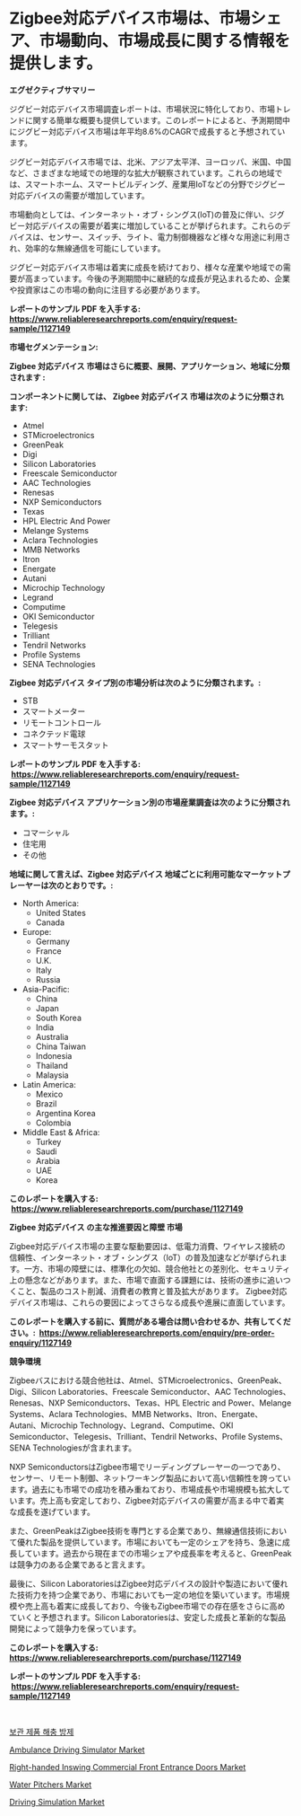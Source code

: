 <p><h1>Zigbee対応デバイス市場は、市場シェア、市場動向、市場成長に関する情報を提供します。</h1></p><p><strong>エグゼクティブサマリー</strong></p>
<p><p>ジグビー対応デバイス市場調査レポートは、市場状況に特化しており、市場トレンドに関する簡単な概要も提供しています。このレポートによると、予測期間中にジグビー対応デバイス市場は年平均8.6%のCAGRで成長すると予想されています。</p><p>ジグビー対応デバイス市場では、北米、アジア太平洋、ヨーロッパ、米国、中国など、さまざまな地域での地理的な拡大が観察されています。これらの地域では、スマートホーム、スマートビルディング、産業用IoTなどの分野でジグビー対応デバイスの需要が増加しています。</p><p>市場動向としては、インターネット・オブ・シングス(IoT)の普及に伴い、ジグビー対応デバイスの需要が着実に増加していることが挙げられます。これらのデバイスは、センサー、スイッチ、ライト、電力制御機器など様々な用途に利用され、効率的な無線通信を可能にしています。</p><p>ジグビー対応デバイス市場は着実に成長を続けており、様々な産業や地域での需要が高まっています。今後の予測期間中に継続的な成長が見込まれるため、企業や投資家はこの市場の動向に注目する必要があります。</p></p>
<p><strong>レポートのサンプル PDF を入手する: <a href="https://www.reliableresearchreports.com/enquiry/request-sample/1127149">https://www.reliableresearchreports.com/enquiry/request-sample/1127149</a></strong></p>
<p><strong>市場セグメンテーション:</strong></p>
<p><strong> Zigbee 対応デバイス 市場はさらに概要、展開、アプリケーション、地域に分類されます :</strong></p>
<p><strong>コンポーネントに関しては、 Zigbee 対応デバイス 市場は次のように分類されます: &nbsp;</strong></p>
<p><ul><li>Atmel</li><li>STMicroelectronics</li><li>GreenPeak</li><li>Digi</li><li>Silicon Laboratories</li><li>Freescale Semiconductor</li><li>AAC Technologies</li><li>Renesas</li><li>NXP Semiconductors</li><li>Texas</li><li>HPL Electric And Power</li><li>Melange Systems</li><li>Aclara Technologies</li><li>MMB Networks</li><li>Itron</li><li>Energate</li><li>Autani</li><li>Microchip Technology</li><li>Legrand</li><li>Computime</li><li>OKI Semiconductor</li><li>Telegesis</li><li>Trilliant</li><li>Tendril Networks</li><li>Profile Systems</li><li>SENA Technologies</li></ul></p>
<p><strong> Zigbee 対応デバイス タイプ別の市場分析は次のように分類されます。:</strong></p>
<p><ul><li>STB</li><li>スマートメーター</li><li>リモートコントロール</li><li>コネクテッド電球</li><li>スマートサーモスタット</li></ul></p>
<p><strong>レポートのサンプル PDF を入手する: &nbsp;<a href="https://www.reliableresearchreports.com/enquiry/request-sample/1127149">https://www.reliableresearchreports.com/enquiry/request-sample/1127149</a></strong></p>
<p><strong> Zigbee 対応デバイス アプリケーション別の市場産業調査は次のように分類されます。:</strong></p>
<p><ul><li>コマーシャル</li><li>住宅用</li><li>その他</li></ul></p>
<p><strong>地域に関して言えば、Zigbee 対応デバイス 地域ごとに利用可能なマーケットプレーヤーは次のとおりです。:</strong></p>
<p><ul>
    <li>
        North America:
        <ul>
            <li>United States</li>
            <li>Canada</li>
        </ul>
    </li>
    <li>
        Europe:
        <ul>
            <li>Germany</li>
            <li>France</li>
            <li>U.K.</li>
            <li>Italy</li>
            <li>Russia</li>
        </ul>
    </li>
    <li>
        Asia-Pacific:
        <ul>
            <li>China</li>
            <li>Japan</li>
            <li>South Korea</li>
            <li>India</li>
            <li>Australia</li>
            <li>China Taiwan</li>
            <li>Indonesia</li>
            <li>Thailand</li>
            <li>Malaysia</li>
        </ul>
    </li>
    <li>
        Latin America:
        <ul>
            <li>Mexico</li>
            <li>Brazil</li>
            <li>Argentina Korea</li>
            <li>Colombia</li>
        </ul>
    </li>
    <li>
        Middle East & Africa:
        <ul>
            <li>Turkey</li>
            <li>Saudi</li>
            <li>Arabia</li>
            <li>UAE</li>
            <li>Korea</li>
        </ul>
    </li>
    </ul></p>
<p><strong>このレポートを購入する: &nbsp;<a href="https://www.reliableresearchreports.com/purchase/1127149">https://www.reliableresearchreports.com/purchase/1127149</a></strong></p>
<p><strong>Zigbee 対応デバイス の主な推進要因と障壁 市場</strong></p>
<p><p>Zigbee対応デバイス市場の主要な駆動要因は、低電力消費、ワイヤレス接続の信頼性、インターネット・オブ・シングス（IoT）の普及加速などが挙げられます。一方、市場の障壁には、標準化の欠如、競合他社との差別化、セキュリティ上の懸念などがあります。また、市場で直面する課題には、技術の進歩に追いつくこと、製品のコスト削減、消費者の教育と普及拡大があります。 Zigbee対応デバイス市場は、これらの要因によってさらなる成長や進展に直面しています。</p></p>
<p><strong>このレポートを購入する前に、質問がある場合は問い合わせるか、共有してください。:&nbsp; <a href="https://www.reliableresearchreports.com/enquiry/pre-order-enquiry/1127149">https://www.reliableresearchreports.com/enquiry/pre-order-enquiry/1127149</a></strong></p>
<p><strong>競争環境</strong></p>
<p><p>Zigbeeバスにおける競合他社は、Atmel、STMicroelectronics、GreenPeak、Digi、Silicon Laboratories、Freescale Semiconductor、AAC Technologies、Renesas、NXP Semiconductors、Texas、HPL Electric and Power、Melange Systems、Aclara Technologies、MMB Networks、Itron、Energate、Autani、Microchip Technology、Legrand、Computime、OKI Semiconductor、Telegesis、Trilliant、Tendril Networks、Profile Systems、SENA Technologiesが含まれます。</p><p>NXP SemiconductorsはZigbee市場でリーディングプレーヤーの一つであり、センサー、リモート制御、ネットワーキング製品において高い信頼性を誇っています。過去にも市場での成功を積み重ねており、市場成長や市場規模も拡大しています。売上高も安定しており、Zigbee対応デバイスの需要が高まる中で着実な成長を遂げています。</p><p>また、GreenPeakはZigbee技術を専門とする企業であり、無線通信技術において優れた製品を提供しています。市場においても一定のシェアを持ち、急速に成長しています。過去から現在までの市場シェアや成長率を考えると、GreenPeakは競争力のある企業であると言えます。</p><p>最後に、Silicon LaboratoriesはZigbee対応デバイスの設計や製造において優れた技術力を持つ企業であり、市場においても一定の地位を築いています。市場規模や売上高も着実に成長しており、今後もZigbee市場での存在感をさらに高めていくと予想されます。Silicon Laboratoriesは、安定した成長と革新的な製品開発によって競争力を保っています。</p></p>
<p><strong>このレポートを購入する: &nbsp; <a href="https://www.reliableresearchreports.com/purchase/1127149">https://www.reliableresearchreports.com/purchase/1127149</a></strong></p>
<p><strong>レポートのサンプル PDF を入手する: &nbsp;<a href="https://www.reliableresearchreports.com/enquiry/request-sample/1127149">https://www.reliableresearchreports.com/enquiry/request-sample/1127149</a></strong><strong></strong></p>
<p>&nbsp;</p>
<p><p><a href="https://github.com/oajzkywllm460/Market-Research-Report-List-1/blob/main/9482093187674.md">보관 제품 해충 방제</a></p><p><a href="https://github.com/provorikovar/Market-Research-Report-List-3/blob/main/ambulance-driving-simulator-market.md">Ambulance Driving Simulator Market</a></p><p><a href="https://skillful-vermicelli-b89.notion.site/Right-handed-Inswing-Commercial-Front-Entrance-Doors-Market-Share-Market-New-Trends-Analysis-Repor-c08e822789ae45429910cb3b6fac70ac">Right-handed Inswing Commercial Front Entrance Doors Market</a></p><p><a href="https://issuu.com/reportprime-2/docs/water-pitchers-market-size-2030.pptx">Water Pitchers Market</a></p><p><a href="https://github.com/CliffMedina6/Market-Research-Report-List-3/blob/main/driving-simulation-market.md">Driving Simulation Market</a></p></p>